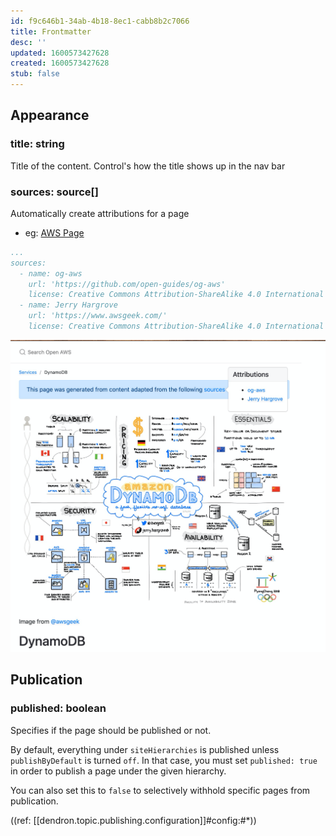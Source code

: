 ```yaml
---
id: f9c646b1-34ab-4b18-8ec1-cabb8b2c7066
title: Frontmatter
desc: ''
updated: 1600573427628
created: 1600573427628
stub: false
---
```


## Appearance
### title: string

Title of the content. Control's how the title shows up in the nav bar

### sources: source[]

Automatically create attributions for a page

- eg: [AWS Page](https://aws.dendron.so/notes/dynamodb.html#)
```yml
...
sources:
  - name: og-aws
    url: 'https://github.com/open-guides/og-aws'
    license: Creative Commons Attribution-ShareAlike 4.0 International License
  - name: Jerry Hargrove
    url: 'https://www.awsgeek.com/'
    license: Creative Commons Attribution-ShareAlike 4.0 International License
```

![](/assets/images/2020-09-19-20-53-12.png)

## Publication

### published: boolean

Specifies if the page should be published or not. 

By default, everything under `siteHierarchies` is published unless `publishByDefault` is turned `off`. In that case, you must set `published: true` in order to publish a page under the given hierarchy. 

You can also set this to `false` to selectively withhold specific pages from publication. 

((ref: [[dendron.topic.publishing.configuration]]#config:#*))